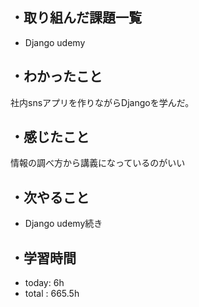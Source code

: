 ## ・取り組んだ課題一覧
- Django udemy


## ・わかったこと
社内snsアプリを作りながらDjangoを学んだ。

## ・感じたこと
情報の調べ方から講義になっているのがいい

## ・次やること
- Django udemy続き


## ・学習時間
- today:  6h
- total  : 665.5h 